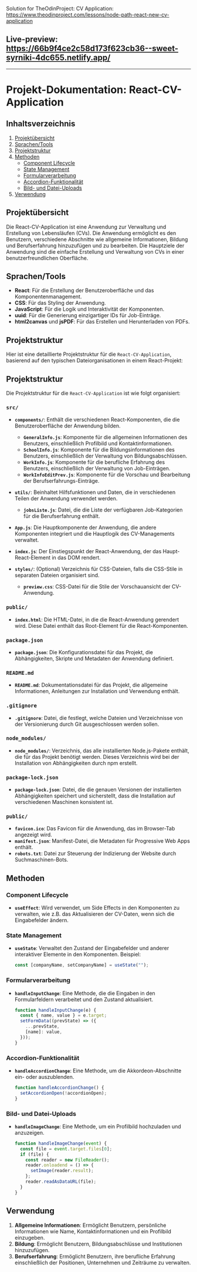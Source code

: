 Solution for TheOdinProject: CV Application: https://www.theodinproject.com/lessons/node-path-react-new-cv-application

## Live-preview: https://66b9f4ce2c58d173f623cb36--sweet-syrniki-4dc655.netlify.app/

---

# Projekt-Dokumentation: React-CV-Application

## Inhaltsverzeichnis

1. [Projektübersicht](#projektübersicht)
2. [Sprachen/Tools](#technologien)
3. [Projektstruktur](#projektstruktur)
4. [Methoden](#methoden)
   - [Component Lifecycle](#component-lifecycle)
   - [State Management](#state-management)
   - [Formularverarbeitung](#formularverarbeitung)
   - [Accordion-Funktionalität](#accordion-funktionalität)
   - [Bild- und Datei-Uploads](#bild-und-datei-uploads)
5. [Verwendung](#verwendung)

## Projektübersicht

Die React-CV-Application ist eine Anwendung zur Verwaltung und Erstellung von Lebensläufen (CVs). Die Anwendung ermöglicht es den Benutzern, verschiedene Abschnitte wie allgemeine Informationen, Bildung und Berufserfahrung hinzuzufügen und zu bearbeiten. Die Hauptziele der Anwendung sind die einfache Erstellung und Verwaltung von CVs in einer benutzerfreundlichen Oberfläche.

## Sprachen/Tools

- **React**: Für die Erstellung der Benutzeroberfläche und das Komponentenmanagement.
- **CSS**: Für das Styling der Anwendung.
- **JavaScript**: Für die Logik und Interaktivität der Komponenten.
- **uuid**: Für die Generierung einzigartiger IDs für Job-Einträge.
- **html2canvas** und **jsPDF**: Für das Erstellen und Herunterladen von PDFs.

## Projektstruktur

Hier ist eine detaillierte Projektstruktur für die `React-CV-Application`, basierend auf den typischen Dateiorganisationen in einem React-Projekt:

## Projektstruktur

Die Projektstruktur für die `React-CV-Application` ist wie folgt organisiert:

### `src/`

- **`components/`**: Enthält die verschiedenen React-Komponenten, die die Benutzeroberfläche der Anwendung bilden.

  - **`GeneralInfo.js`**: Komponente für die allgemeinen Informationen des Benutzers, einschließlich Profilbild und Kontaktinformationen.
  - **`SchoolInfo.js`**: Komponente für die Bildungsinformationen des Benutzers, einschließlich der Verwaltung von Bildungsabschlüssen.
  - **`WorkInfo.js`**: Komponente für die berufliche Erfahrung des Benutzers, einschließlich der Verwaltung von Job-Einträgen.
  - **`WorkInfoEditPrev.js`**: Komponente für die Vorschau und Bearbeitung der Berufserfahrungs-Einträge.

- **`utils/`**: Beinhaltet Hilfsfunktionen und Daten, die in verschiedenen Teilen der Anwendung verwendet werden.

  - **`jobsListe.js`**: Datei, die die Liste der verfügbaren Job-Kategorien für die Berufserfahrung enthält.

- **`App.js`**: Die Hauptkomponente der Anwendung, die andere Komponenten integriert und die Hauptlogik des CV-Managements verwaltet.

- **`index.js`**: Der Einstiegspunkt der React-Anwendung, der das Haupt-React-Element in das DOM rendert.

- **`styles/`**: (Optional) Verzeichnis für CSS-Dateien, falls die CSS-Stile in separaten Dateien organisiert sind.
  - **`preview.css`**: CSS-Datei für die Stile der Vorschauansicht der CV-Anwendung.

### `public/`

- **`index.html`**: Die HTML-Datei, in die die React-Anwendung gerendert wird. Diese Datei enthält das Root-Element für die React-Komponenten.

### `package.json`

- **`package.json`**: Die Konfigurationsdatei für das Projekt, die Abhängigkeiten, Skripte und Metadaten der Anwendung definiert.

### `README.md`

- **`README.md`**: Dokumentationsdatei für das Projekt, die allgemeine Informationen, Anleitungen zur Installation und Verwendung enthält.

### `.gitignore`

- **`.gitignore`**: Datei, die festlegt, welche Dateien und Verzeichnisse von der Versionierung durch Git ausgeschlossen werden sollen.

### `node_modules/`

- **`node_modules/`**: Verzeichnis, das alle installierten Node.js-Pakete enthält, die für das Projekt benötigt werden. Dieses Verzeichnis wird bei der Installation von Abhängigkeiten durch npm erstellt.

### `package-lock.json`

- **`package-lock.json`**: Datei, die die genauen Versionen der installierten Abhängigkeiten speichert und sicherstellt, dass die Installation auf verschiedenen Maschinen konsistent ist.

### `public/`

- **`favicon.ico`**: Das Favicon für die Anwendung, das im Browser-Tab angezeigt wird.
- **`manifest.json`**: Manifest-Datei, die Metadaten für Progressive Web Apps enthält.
- **`robots.txt`**: Datei zur Steuerung der Indizierung der Website durch Suchmaschinen-Bots.

## Methoden

### Component Lifecycle

- **`useEffect`**: Wird verwendet, um Side Effects in den Komponenten zu verwalten, wie z.B. das Aktualisieren der CV-Daten, wenn sich die Eingabefelder ändern.

### State Management

- **`useState`**: Verwaltet den Zustand der Eingabefelder und anderer interaktiver Elemente in den Komponenten. Beispiel:
  ```javascript
  const [companyName, setCompanyName] = useState("");
  ```

### Formularverarbeitung

- **`handleInputChange`**: Eine Methode, die die Eingaben in den Formularfeldern verarbeitet und den Zustand aktualisiert.
  ```javascript
  function handleInputChange(e) {
    const { name, value } = e.target;
    setFormData((prevState) => ({
      ...prevState,
      [name]: value,
    }));
  }
  ```

### Accordion-Funktionalität

- **`handleAccordionChange`**: Eine Methode, um die Akkordeon-Abschnitte ein- oder auszublenden.
  ```javascript
  function handleAccordionChange() {
    setAccordionOpen(!accordionOpen);
  }
  ```

### Bild- und Datei-Uploads

- **`handleImageChange`**: Eine Methode, um ein Profilbild hochzuladen und anzuzeigen.
  ```javascript
  function handleImageChange(event) {
    const file = event.target.files[0];
    if (file) {
      const reader = new FileReader();
      reader.onloadend = () => {
        setImage(reader.result);
      };
      reader.readAsDataURL(file);
    }
  }
  ```

## Verwendung

1. **Allgemeine Informationen**: Ermöglicht Benutzern, persönliche Informationen wie Name, Kontaktinformationen und ein Profilbild einzugeben.
2. **Bildung**: Ermöglicht Benutzern, Bildungsabschlüsse und Institutionen hinzuzufügen.
3. **Berufserfahrung**: Ermöglicht Benutzern, ihre berufliche Erfahrung einschließlich der Positionen, Unternehmen und Zeiträume zu verwalten.
